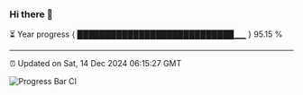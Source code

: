 ### Hi there 👋

⏳ Year progress { ████████████████████████████▁▁ } 95.15 %

---

⏰ Updated on Sat, 14 Dec 2024 06:15:27 GMT

![Progress Bar CI](https://github.com/code-lakshay/GitHub-Actions-Demo/workflows/Progress%20Bar%20CI/badge.svg)

